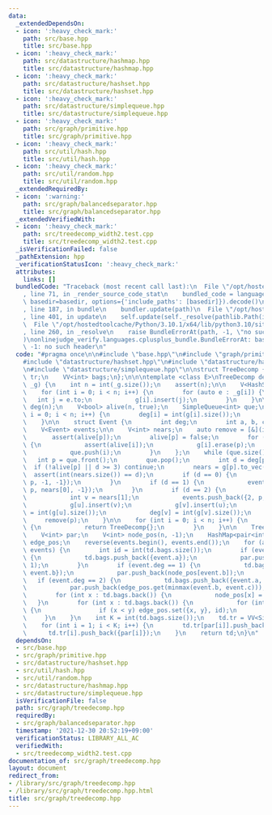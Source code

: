 ```yaml
---
data:
  _extendedDependsOn:
  - icon: ':heavy_check_mark:'
    path: src/base.hpp
    title: src/base.hpp
  - icon: ':heavy_check_mark:'
    path: src/datastructure/hashmap.hpp
    title: src/datastructure/hashmap.hpp
  - icon: ':heavy_check_mark:'
    path: src/datastructure/hashset.hpp
    title: src/datastructure/hashset.hpp
  - icon: ':heavy_check_mark:'
    path: src/datastructure/simplequeue.hpp
    title: src/datastructure/simplequeue.hpp
  - icon: ':heavy_check_mark:'
    path: src/graph/primitive.hpp
    title: src/graph/primitive.hpp
  - icon: ':heavy_check_mark:'
    path: src/util/hash.hpp
    title: src/util/hash.hpp
  - icon: ':heavy_check_mark:'
    path: src/util/random.hpp
    title: src/util/random.hpp
  _extendedRequiredBy:
  - icon: ':warning:'
    path: src/graph/balancedseparator.hpp
    title: src/graph/balancedseparator.hpp
  _extendedVerifiedWith:
  - icon: ':heavy_check_mark:'
    path: src/treedecomp_width2.test.cpp
    title: src/treedecomp_width2.test.cpp
  _isVerificationFailed: false
  _pathExtension: hpp
  _verificationStatusIcon: ':heavy_check_mark:'
  attributes:
    links: []
  bundledCode: "Traceback (most recent call last):\n  File \"/opt/hostedtoolcache/Python/3.10.1/x64/lib/python3.10/site-packages/onlinejudge_verify/documentation/build.py\"\
    , line 71, in _render_source_code_stat\n    bundled_code = language.bundle(stat.path,\
    \ basedir=basedir, options={'include_paths': [basedir]}).decode()\n  File \"/opt/hostedtoolcache/Python/3.10.1/x64/lib/python3.10/site-packages/onlinejudge_verify/languages/cplusplus.py\"\
    , line 187, in bundle\n    bundler.update(path)\n  File \"/opt/hostedtoolcache/Python/3.10.1/x64/lib/python3.10/site-packages/onlinejudge_verify/languages/cplusplus_bundle.py\"\
    , line 401, in update\n    self.update(self._resolve(pathlib.Path(included), included_from=path))\n\
    \  File \"/opt/hostedtoolcache/Python/3.10.1/x64/lib/python3.10/site-packages/onlinejudge_verify/languages/cplusplus_bundle.py\"\
    , line 260, in _resolve\n    raise BundleErrorAt(path, -1, \"no such header\"\
    )\nonlinejudge_verify.languages.cplusplus_bundle.BundleErrorAt: base.hpp: line\
    \ -1: no such header\n"
  code: "#pragma once\n\n#include \"base.hpp\"\n#include \"graph/primitive.hpp\"\n\
    #include \"datastructure/hashset.hpp\"\n#include \"datastructure/hashmap.hpp\"\
    \n#include \"datastructure/simplequeue.hpp\"\n\nstruct TreeDecomp {\n    VV<SimpleEdge>\
    \ tr;\n    VV<int> bags;\n};\n\n\ntemplate <class E>\nTreeDecomp decomp_width2(VV<E>\
    \ _g) {\n    int n = int(_g.size());\n    assert(n);\n\n    V<HashSet<int>> g(n);\n\
    \    for (int i = 0; i < n; i++) {\n        for (auto e : _g[i]) {\n         \
    \   int j = e.to;\n            g[i].insert(j);\n        }\n    }\n\n    V<int>\
    \ deg(n);\n    V<bool> alive(n, true);\n    SimpleQueue<int> que;\n    for (int\
    \ i = 0; i < n; i++) {\n        deg[i] = int(g[i].size());\n        que.push(i);\n\
    \    }\n\n    struct Event {\n        int deg;\n        int a, b, c;\n    };\n\
    \    V<Event> events;\n\n    V<int> nears;\n    auto remove = [&](int p) {\n \
    \       assert(alive[p]);\n        alive[p] = false;\n        for (int i: nears)\
    \ {\n            assert(alive[i]);\n            g[i].erase(p);\n            deg[i]--;\n\
    \            que.push(i);\n        }\n    };\n    while (que.size()) {\n     \
    \   int p = que.front();\n        que.pop();\n        int d = deg[p];\n      \
    \  if (!alive[p] || d >= 3) continue;\n        nears = g[p].to_vec();\n      \
    \  assert(int(nears.size()) == d);\n        if (d == 0) {\n            events.push_back({0,\
    \ p, -1, -1});\n        }\n        if (d == 1) {\n            events.push_back({1,\
    \ p, nears[0], -1});\n        }\n        if (d == 2) {\n            int u = nears[0];\n\
    \            int v = nears[1];\n            events.push_back({2, p, u, v});\n\
    \            g[u].insert(v);\n            g[v].insert(u);\n            deg[u]\
    \ = int(g[u].size());\n            deg[v] = int(g[v].size());\n        }\n   \
    \     remove(p);\n    }\n\n    for (int i = 0; i < n; i++) {\n        if (alive[i])\
    \ {\n            return TreeDecomp{};\n        }\n    }\n\n    TreeDecomp td;\n\
    \    V<int> par;\n    V<int> node_pos(n, -1);\n    HashMap<pair<int, int>, int>\
    \ edge_pos;\n    reverse(events.begin(), events.end());\n    for (auto event :\
    \ events) {\n        int id = int(td.bags.size());\n        if (event.deg == 0)\
    \ {\n            td.bags.push_back({event.a});\n            par.push_back(id -\
    \ 1);\n        }\n        if (event.deg == 1) {\n            td.bags.push_back({event.a,\
    \ event.b});\n            par.push_back(node_pos[event.b]);\n        }\n     \
    \   if (event.deg == 2) {\n            td.bags.push_back({event.a, event.b, event.c});\n\
    \            par.push_back(edge_pos.get(minmax(event.b, event.c)));\n        }\n\
    \        for (int x : td.bags.back()) {\n            node_pos[x] = id;\n     \
    \   }\n        for (int x : td.bags.back()) {\n            for (int y : td.bags.back())\
    \ {\n                if (x < y) edge_pos.set({x, y}, id);\n            }\n   \
    \     }\n    }\n    int K = int(td.bags.size());\n    td.tr = VV<SimpleEdge>(K);\n\
    \    for (int i = 1; i < K; i++) {\n        td.tr[par[i]].push_back({i});\n  \
    \      td.tr[i].push_back({par[i]});\n    }\n    return td;\n}\n"
  dependsOn:
  - src/base.hpp
  - src/graph/primitive.hpp
  - src/datastructure/hashset.hpp
  - src/util/hash.hpp
  - src/util/random.hpp
  - src/datastructure/hashmap.hpp
  - src/datastructure/simplequeue.hpp
  isVerificationFile: false
  path: src/graph/treedecomp.hpp
  requiredBy:
  - src/graph/balancedseparator.hpp
  timestamp: '2021-12-30 20:52:19+09:00'
  verificationStatus: LIBRARY_ALL_AC
  verifiedWith:
  - src/treedecomp_width2.test.cpp
documentation_of: src/graph/treedecomp.hpp
layout: document
redirect_from:
- /library/src/graph/treedecomp.hpp
- /library/src/graph/treedecomp.hpp.html
title: src/graph/treedecomp.hpp
---
```

